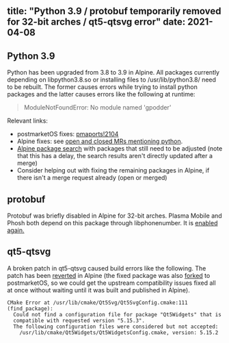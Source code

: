 title: "Python 3.9 / protobuf temporarily removed for 32-bit arches / qt5-qtsvg error"
date: 2021-04-08
---

## Python 3.9

Python has been upgraded from 3.8 to 3.9 in Alpine. All packages currently
depending on libpython3.8.so or installing files to /usr/lib/python3.8/ need
to be rebuilt. The former causes errors while trying to install python packages
and the latter causes errors like the following at runtime:

> ModuleNotFoundError: No module named 'gpodder'

Relevant links:

* postmarketOS fixes: [pmaports!2104](https://gitlab.com/postmarketOS/pmaports/-/merge_requests/2104)
* Alpine fixes: see
[open and closed MRs mentioning python](https://gitlab.alpinelinux.org/alpine/aports/-/merge_requests?scope=all&utf8=%E2%9C%93&state=opened&search=python).
* [Alpine package search](https://pkgs.alpinelinux.org/contents?file=&path=%2Fusr%2Flib%2Fpython3.8%2F*&name=*&branch=edge)
  with packages that still need to be adjusted (note that this has a delay, the
  search results aren't directly updated after a merge)
* Consider helping out with fixing the remaining packages in Alpine, if there
  isn't a merge request already (open or merged)

## protobuf

Protobuf was briefly disabled in Alpine for 32-bit arches. Plasma Mobile and
Phosh both depend on this package through libphonenumber. It is
[enabled again.](https://gitlab.alpinelinux.org/alpine/aports/-/commit/94bd1b9446f8e59d3e69a9844b65b27023207c02)

## qt5-qtsvg

A broken patch in qt5-qtsvg caused build errors like the following. The patch
has been
[reverted](https://gitlab.alpinelinux.org/alpine/aports/-/merge_requests/20307)
in Alpine (the fixed package was also
[forked](https://gitlab.com/postmarketOS/pmaports/-/merge_requests/2104)
to postmarketOS, so we could get the upstream compatibility issues fixed all at
once without waiting until it was built and published in Alpine).

```
CMake Error at /usr/lib/cmake/Qt5Svg/Qt5SvgConfig.cmake:111 (find_package):
  Could not find a configuration file for package "Qt5Widgets" that is
  compatible with requested version "5.15.3".
  The following configuration files were considered but not accepted:
    /usr/lib/cmake/Qt5Widgets/Qt5WidgetsConfig.cmake, version: 5.15.2
```
